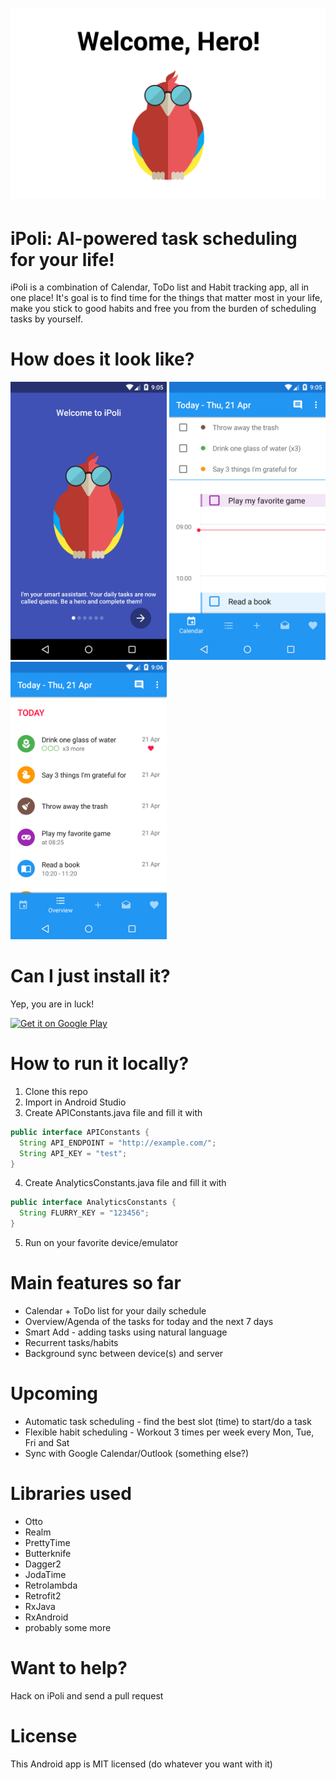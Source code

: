 # ![iPoli](github/logo.png)

# iPoli: AI-powered task scheduling for your life!

iPoli is a combination of Calendar, ToDo list and Habit tracking app, all in one place! It's goal is to find time for the things that matter most in your life, make you stick to good habits and free you from the burden of scheduling tasks by yourself.

# How does it look like?

<img src="./github/screens/welcome.png" width="250px"/>
<img src="./github/screens/calendar.png" width="250px"/>
<img src="./github/screens/overview.png" width="250px"/>

# Can I just install it?

Yep, you are in luck!

<a href="https://play.google.com/store/apps/details?id=io.ipoli.android"><img alt="Get it on Google Play" src="https://play.google.com/intl/en_us/badges/images/generic/en-play-badge.png" height="80" width="250"/></a>

# How to run it locally?

1. Clone this repo
2. Import in Android Studio
3. Create APIConstants.java file and fill it with

  ```java
  public interface APIConstants {
    String API_ENDPOINT = "http://example.com/";
    String API_KEY = "test";
  }
  ```
4. Create AnalyticsConstants.java file and fill it with

  ```java
  public interface AnalyticsConstants {
    String FLURRY_KEY = "123456";
  }
  ```
5. Run on your favorite device/emulator

# Main features so far

* Calendar + ToDo list for your daily schedule
* Overview/Agenda of the tasks for today and the next 7 days
* Smart Add - adding tasks using natural language
* Recurrent tasks/habits
* Background sync between device(s) and server

# Upcoming

* Automatic task scheduling - find the best slot (time) to start/do a task
* Flexible habit scheduling - Workout 3 times per week every Mon, Tue, Fri and Sat
* Sync with Google Calendar/Outlook (something else?)

# Libraries used

* Otto
* Realm
* PrettyTime
* Butterknife
* Dagger2
* JodaTime
* Retrolambda
* Retrofit2
* RxJava
* RxAndroid
* probably some more

# Want to help?

Hack on iPoli and send a pull request

# License

This Android app is MIT licensed (do whatever you want with it)
